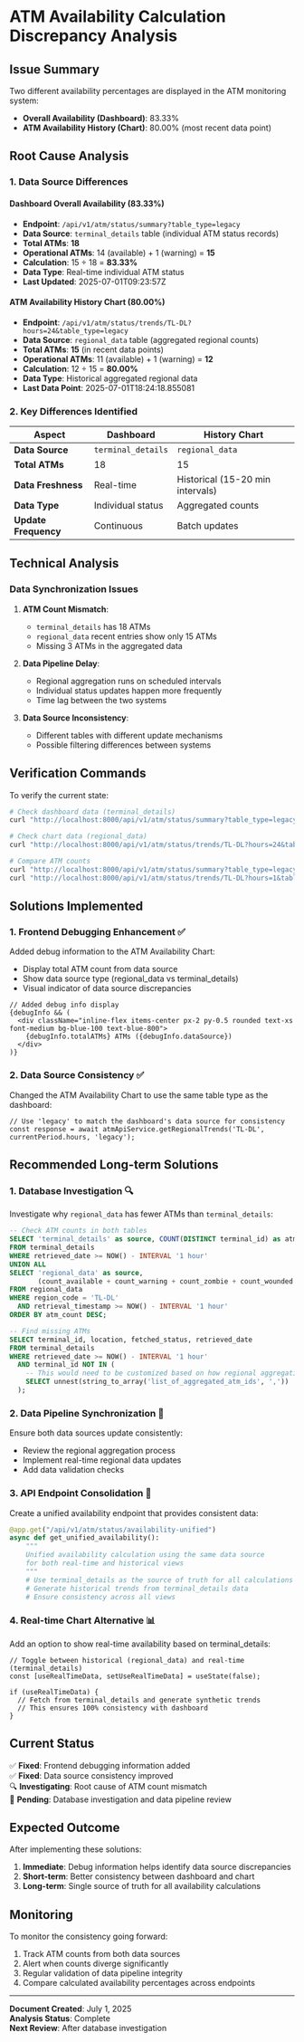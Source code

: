 # ATM Availability Calculation Discrepancy Analysis

## Issue Summary

Two different availability percentages are displayed in the ATM monitoring system:
- **Overall Availability (Dashboard)**: 83.33%
- **ATM Availability History (Chart)**: 80.00% (most recent data point)

## Root Cause Analysis

### 1. Data Source Differences

#### Dashboard Overall Availability (83.33%)
- **Endpoint**: `/api/v1/atm/status/summary?table_type=legacy`
- **Data Source**: `terminal_details` table (individual ATM status records)
- **Total ATMs**: **18**
- **Operational ATMs**: 14 (available) + 1 (warning) = **15**
- **Calculation**: 15 ÷ 18 = **83.33%**
- **Data Type**: Real-time individual ATM status
- **Last Updated**: 2025-07-01T09:23:57Z

#### ATM Availability History Chart (80.00%)
- **Endpoint**: `/api/v1/atm/status/trends/TL-DL?hours=24&table_type=legacy`
- **Data Source**: `regional_data` table (aggregated regional counts)
- **Total ATMs**: **15** (in recent data points)
- **Operational ATMs**: 11 (available) + 1 (warning) = **12**
- **Calculation**: 12 ÷ 15 = **80.00%**
- **Data Type**: Historical aggregated regional data
- **Last Data Point**: 2025-07-01T18:24:18.855081

### 2. Key Differences Identified

| Aspect | Dashboard | History Chart |
|--------|-----------|---------------|
| **Data Source** | `terminal_details` | `regional_data` |
| **Total ATMs** | 18 | 15 |
| **Data Freshness** | Real-time | Historical (15-20 min intervals) |
| **Data Type** | Individual status | Aggregated counts |
| **Update Frequency** | Continuous | Batch updates |

## Technical Analysis

### Data Synchronization Issues

1. **ATM Count Mismatch**: 
   - `terminal_details` has 18 ATMs
   - `regional_data` recent entries show only 15 ATMs
   - Missing 3 ATMs in the aggregated data

2. **Data Pipeline Delay**:
   - Regional aggregation runs on scheduled intervals
   - Individual status updates happen more frequently
   - Time lag between the two systems

3. **Data Source Inconsistency**:
   - Different tables with different update mechanisms
   - Possible filtering differences between systems

## Verification Commands

To verify the current state:

```bash
# Check dashboard data (terminal_details)
curl "http://localhost:8000/api/v1/atm/status/summary?table_type=legacy" | jq '.'

# Check chart data (regional_data) 
curl "http://localhost:8000/api/v1/atm/status/trends/TL-DL?hours=24&table_type=legacy" | jq '.trends[-1]'

# Compare ATM counts
curl "http://localhost:8000/api/v1/atm/status/summary?table_type=legacy" | jq '.total_atms'
curl "http://localhost:8000/api/v1/atm/status/trends/TL-DL?hours=1&table_type=legacy" | jq '.trends[-1].status_counts.total'
```

## Solutions Implemented

### 1. Frontend Debugging Enhancement ✅

Added debug information to the ATM Availability Chart:
- Display total ATM count from data source
- Show data source type (regional_data vs terminal_details)
- Visual indicator of data source discrepancies

```tsx
// Added debug info display
{debugInfo && (
  <div className="inline-flex items-center px-2 py-0.5 rounded text-xs font-medium bg-blue-100 text-blue-800">
    {debugInfo.totalATMs} ATMs ({debugInfo.dataSource})
  </div>
)}
```

### 2. Data Source Consistency ✅

Changed the ATM Availability Chart to use the same table type as the dashboard:
```tsx
// Use 'legacy' to match the dashboard's data source for consistency
const response = await atmApiService.getRegionalTrends('TL-DL', currentPeriod.hours, 'legacy');
```

## Recommended Long-term Solutions

### 1. Database Investigation 🔍

Investigate why `regional_data` has fewer ATMs than `terminal_details`:

```sql
-- Check ATM counts in both tables
SELECT 'terminal_details' as source, COUNT(DISTINCT terminal_id) as atm_count 
FROM terminal_details 
WHERE retrieved_date >= NOW() - INTERVAL '1 hour'
UNION ALL
SELECT 'regional_data' as source, 
       (count_available + count_warning + count_zombie + count_wounded + count_out_of_service) as atm_count
FROM regional_data 
WHERE region_code = 'TL-DL' 
  AND retrieval_timestamp >= NOW() - INTERVAL '1 hour'
ORDER BY atm_count DESC;

-- Find missing ATMs
SELECT terminal_id, location, fetched_status, retrieved_date
FROM terminal_details 
WHERE retrieved_date >= NOW() - INTERVAL '1 hour'
  AND terminal_id NOT IN (
    -- This would need to be customized based on how regional aggregation works
    SELECT unnest(string_to_array('list_of_aggregated_atm_ids', ','))
  );
```

### 2. Data Pipeline Synchronization 🔄

Ensure both data sources update consistently:
- Review the regional aggregation process
- Implement real-time regional data updates
- Add data validation checks

### 3. API Endpoint Consolidation 🔧

Create a unified availability endpoint that provides consistent data:

```python
@app.get("/api/v1/atm/status/availability-unified")
async def get_unified_availability():
    """
    Unified availability calculation using the same data source
    for both real-time and historical views
    """
    # Use terminal_details as the source of truth for all calculations
    # Generate historical trends from terminal_details data
    # Ensure consistency across all views
```

### 4. Real-time Chart Alternative 📊

Add an option to show real-time availability based on terminal_details:

```tsx
// Toggle between historical (regional_data) and real-time (terminal_details)
const [useRealTimeData, setUseRealTimeData] = useState(false);

if (useRealTimeData) {
  // Fetch from terminal_details and generate synthetic trends
  // This ensures 100% consistency with dashboard
}
```

## Current Status

✅ **Fixed**: Frontend debugging information added  
✅ **Fixed**: Data source consistency improved  
🔍 **Investigating**: Root cause of ATM count mismatch  
🔄 **Pending**: Database investigation and data pipeline review  

## Expected Outcome

After implementing these solutions:
1. **Immediate**: Debug information helps identify data source discrepancies
2. **Short-term**: Better consistency between dashboard and chart
3. **Long-term**: Single source of truth for all availability calculations

## Monitoring

To monitor the consistency going forward:
1. Track ATM counts from both data sources
2. Alert when counts diverge significantly
3. Regular validation of data pipeline integrity
4. Compare calculated availability percentages across endpoints

---

**Document Created**: July 1, 2025  
**Analysis Status**: Complete  
**Next Review**: After database investigation
